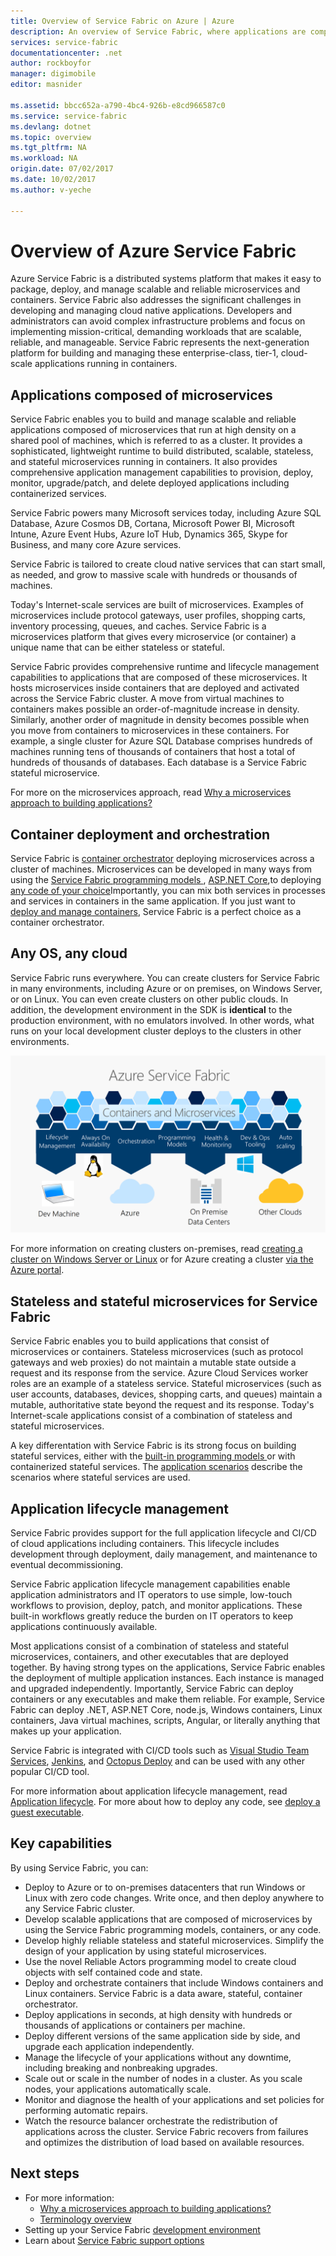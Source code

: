 ```yaml
---
title: Overview of Service Fabric on Azure | Azure
description: An overview of Service Fabric, where applications are composed of many microservices to provide scale and resilience. Service Fabric is a distributed systems platform used to build scalable, reliable, and easily managed applications for the cloud.
services: service-fabric
documentationcenter: .net
author: rockboyfor
manager: digimobile
editor: masnider

ms.assetid: bbcc652a-a790-4bc4-926b-e8cd966587c0
ms.service: service-fabric
ms.devlang: dotnet
ms.topic: overview
ms.tgt_pltfrm: NA
ms.workload: NA
origin.date: 07/02/2017
ms.date: 10/02/2017
ms.author: v-yeche

---
```


# Overview of Azure Service Fabric
Azure Service Fabric is a distributed systems platform that makes it easy to package, deploy, and manage scalable and reliable microservices and containers. Service Fabric also addresses the significant challenges in developing and managing cloud native applications. Developers and administrators can avoid complex infrastructure problems and focus on implementing mission-critical, demanding workloads that are scalable, reliable, and manageable. Service Fabric represents the next-generation platform for building and managing these enterprise-class, tier-1, cloud-scale applications running in containers.
<!-- Not Available Channel9 video href="https://aka.ms/servicefabricvideo" -->

## Applications composed of microservices 
Service Fabric enables you to build and manage scalable and reliable applications composed of microservices that run at high density on a shared pool of machines, which is referred to as a cluster. It provides a sophisticated, lightweight runtime to build distributed, scalable, stateless, and stateful microservices running in containers. It also provides comprehensive application management capabilities to provision, deploy, monitor, upgrade/patch, and delete deployed applications including containerized services.

Service Fabric powers many Microsoft services today, including Azure SQL Database, Azure Cosmos DB, Cortana, Microsoft Power BI, Microsoft Intune, Azure Event Hubs, Azure IoT Hub, Dynamics 365, Skype for Business, and many core Azure services.

Service Fabric is tailored to create cloud native services that can start small, as needed, and grow to massive scale with hundreds or thousands of machines.

Today's Internet-scale services are built of microservices. Examples of microservices include protocol gateways, user profiles, shopping carts, inventory processing, queues, and caches. Service Fabric is a microservices platform that gives every microservice (or container) a unique name that can be either stateless or stateful.

Service Fabric provides comprehensive runtime and lifecycle management capabilities to applications that are composed of these microservices. It hosts microservices inside containers that are deployed and activated across the Service Fabric cluster. A move from virtual machines to containers makes possible an order-of-magnitude increase in density. Similarly, another order of magnitude in density becomes possible when you move from containers to microservices in these containers. For example, a single cluster for Azure SQL Database comprises hundreds of machines running tens of thousands of containers that host a total of hundreds of thousands of databases. Each database is a Service Fabric stateful microservice. 

For more on the microservices approach, read [Why a microservices approach to building applications?](service-fabric-overview-microservices.md)

## Container deployment and orchestration
Service Fabric is [container orchestrator](service-fabric-cluster-resource-manager-introduction.md) deploying microservices across a cluster of machines. Microservices can be developed in many ways from using the [Service Fabric programming models ](service-fabric-choose-framework.md), [ASP.NET Core](service-fabric-reliable-services-communication-aspnetcore.md),to deploying [any code of your choice](service-fabric-deploy-existing-app.md)Importantly, you can mix both services in processes and services in containers in the same application. If you just want to [deploy and manage containers](service-fabric-containers-overview.md), Service Fabric is a perfect choice as a container orchestrator.

## Any OS, any cloud
Service Fabric runs everywhere. You can create clusters for Service Fabric in many environments, including Azure or on premises, on Windows Server, or on Linux. You can even create clusters on other public clouds. In addition, the development environment in the SDK is **identical** to the production environment, with no emulators involved. In other words, what runs on your local development cluster deploys to the clusters in other environments.

![Service Fabric platform][Image1]

For more information on creating clusters on-premises, read [creating a cluster on Windows Server or Linux](service-fabric-deploy-anywhere.md) or for Azure creating a cluster [via the Azure portal](service-fabric-cluster-creation-via-portal.md).

## Stateless and stateful microservices for Service Fabric
Service Fabric enables you to build applications that consist of microservices or containers. Stateless microservices (such as protocol gateways and web proxies) do not maintain a mutable state outside a request and its response from the service. Azure Cloud Services worker roles are an example of a stateless service. Stateful microservices (such as user accounts, databases, devices, shopping carts, and queues) maintain a mutable, authoritative state beyond the request and its response. Today's Internet-scale applications consist of a combination of stateless and stateful microservices. 

A key differentation with Service Fabric is its strong focus on building stateful services, either with the [built-in programming models ](service-fabric-choose-framework.md) or with  containerized stateful services. The [application scenarios](service-fabric-application-scenarios.md) describe the scenarios where stateful services are used.

## Application lifecycle management
Service Fabric provides support for the full application lifecycle and CI/CD of cloud applications including containers. This lifecycle includes development through deployment, daily management, and maintenance to eventual decommissioning.

Service Fabric application lifecycle management capabilities enable application administrators and IT operators to use simple, low-touch workflows to provision, deploy, patch, and monitor applications. These built-in workflows greatly reduce the burden on IT operators to keep applications continuously available.

Most applications consist of a combination of stateless and stateful microservices, containers, and other executables that are deployed together. By having strong types on the applications, Service Fabric enables the deployment of multiple application instances. Each instance is managed and upgraded independently. Importantly, Service Fabric can deploy containers or any executables and make them reliable. For example, Service Fabric can deploy .NET, ASP.NET Core, node.js, Windows containers, Linux containers, Java virtual machines, scripts, Angular, or literally anything that makes up your application.

Service Fabric is integrated with CI/CD tools such as [Visual Studio Team Services](https://www.visualstudio.com/team-services/), [Jenkins](https://jenkins.io/index.html), and [Octopus Deploy](https://octopus.com/) and can be used with any other popular CI/CD tool.

For more information about application lifecycle management, read [Application lifecycle](service-fabric-application-lifecycle.md). For more about how to deploy any code, see [deploy a guest executable](service-fabric-deploy-existing-app.md).

## Key capabilities
By using Service Fabric, you can:

* Deploy to Azure or to on-premises datacenters that run Windows or Linux with zero code changes. Write once, and then deploy anywhere to any Service Fabric cluster.
* Develop scalable applications that are composed of microservices by using the Service Fabric programming models, containers, or any code.
* Develop highly reliable stateless and stateful microservices. Simplify the design of your application by using stateful microservices. 
* Use the novel Reliable Actors programming model to create cloud objects with self contained code and state.
* Deploy and orchestrate containers that include Windows containers and Linux containers. Service Fabric is a data aware, stateful, container orchestrator.
* Deploy applications in seconds, at high density with hundreds or thousands of applications or containers per machine.
* Deploy different versions of the same application side by side, and upgrade each application independently.
* Manage the lifecycle of your applications without any downtime, including breaking and nonbreaking upgrades.
* Scale out or scale in the number of nodes in a cluster. As you scale nodes, your applications automatically scale.
* Monitor and diagnose the health of your applications and set policies for performing automatic repairs.
* Watch the resource balancer orchestrate the redistribution of applications across the cluster. Service Fabric recovers from failures and optimizes the distribution of load based on available resources.

<!--Every topic should have next steps and links to the next logical set of content to keep the customer engaged-->
## Next steps
* For more information:
  * [Why a microservices approach to building applications?](service-fabric-overview-microservices.md)
  * [Terminology overview](service-fabric-technical-overview.md)
* Setting up your Service Fabric [development environment](service-fabric-get-started.md)  
* Learn about [Service Fabric support options](service-fabric-support.md)

[Image1]: media/service-fabric-overview/Service-Fabric-Overview.png

<!--Update_Description: update meta properties-->